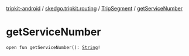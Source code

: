 [tripkit-android](../../index.md) / [skedgo.tripkit.routing](../index.md) / [TripSegment](index.md) / [getServiceNumber](./get-service-number.md)

# getServiceNumber

`open fun getServiceNumber(): `[`String`](https://kotlinlang.org/api/latest/jvm/stdlib/kotlin/-string/index.html)`!`